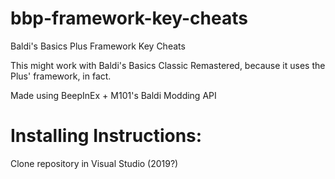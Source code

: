 # bbp-framework-key-cheats
Baldi's Basics Plus Framework Key Cheats

This might work with Baldi's Basics Classic Remastered, because it uses the Plus' framework, in fact.

Made using BeepInEx + M101's Baldi Modding API

# Installing Instructions:

Clone repository in Visual Studio (2019?)
